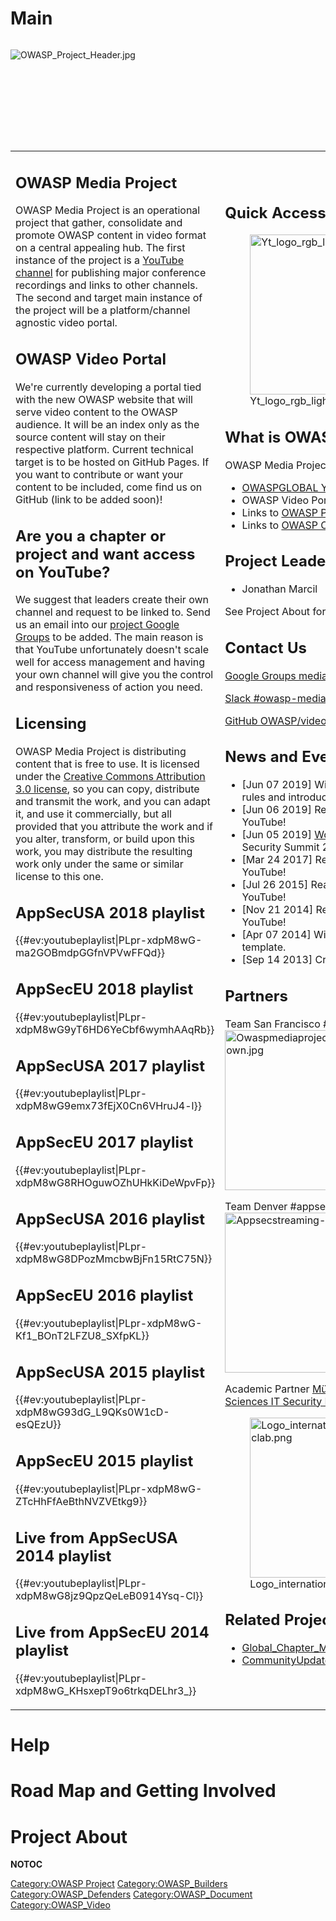 # Main

<div style="width:100%;height:160px;border:0,margin:0;overflow: hidden;">

![OWASP_Project_Header.jpg](OWASP_Project_Header.jpg
"OWASP_Project_Header.jpg")

</div>

<table>
<tbody>
<tr class="odd">
<td><h2 id="owasp_media_project">OWASP Media Project</h2>
<p>OWASP Media Project is an operational project that gather, consolidate and promote OWASP content in video format on a central appealing hub. The first instance of the project is a <a href="https://www.youtube.com/user/OWASPGLOBAL/">YouTube channel</a> for publishing major conference recordings and links to other channels. The second and target main instance of the project will be a platform/channel agnostic video portal.</p>
<h2 id="owasp_video_portal">OWASP Video Portal</h2>
<p>We're currently developing a portal tied with the new OWASP website that will serve video content to the OWASP audience. It will be an index only as the source content will stay on their respective platform. Current technical target is to be hosted on GitHub Pages. If you want to contribute or want your content to be included, come find us on GitHub (link to be added soon)!</p>
<h2 id="are_you_a_chapter_or_project_and_want_access_on_youtube">Are you a chapter or project and want access on YouTube?</h2>
<p>We suggest that leaders create their own channel and request to be linked to. Send us an email into our <a href="https://groups.google.com/a/owasp.org/forum/#!forum/media-project">project Google Groups</a> to be added. The main reason is that YouTube unfortunately doesn't scale well for access management and having your own channel will give you the control and responsiveness of action you need.</p>
<h2 id="licensing">Licensing</h2>
<p>OWASP Media Project is distributing content that is free to use. It is licensed under the <a href="https://creativecommons.org/licenses/by/3.0/legalcode">Creative Commons Attribution 3.0 license</a>, so you can copy, distribute and transmit the work, and you can adapt it, and use it commercially, but all provided that you attribute the work and if you alter, transform, or build upon this work, you may distribute the resulting work only under the same or similar license to this one.</p>
<h2 id="appsecusa_2018_playlist">AppSecUSA 2018 playlist</h2>
<p>{{#ev:youtubeplaylist|PLpr-xdpM8wG-ma2GOBmdpGGfnVPVwFFQd}}</p>
<h2 id="appseceu_2018_playlist">AppSecEU 2018 playlist</h2>
<p>{{#ev:youtubeplaylist|PLpr-xdpM8wG9yT6HD6YeCbf6wymhAAqRb}}</p>
<h2 id="appsecusa_2017_playlist">AppSecUSA 2017 playlist</h2>
<p>{{#ev:youtubeplaylist|PLpr-xdpM8wG9emx73fEjX0Cn6VHruJ4-l}}</p>
<h2 id="appseceu_2017_playlist">AppSecEU 2017 playlist</h2>
<p>{{#ev:youtubeplaylist|PLpr-xdpM8wG8RHOguwOZhUHkKiDeWpvFp}}</p>
<h2 id="appsecusa_2016_playlist">AppSecUSA 2016 playlist</h2>
<p>{{#ev:youtubeplaylist|PLpr-xdpM8wG8DPozMmcbwBjFn15RtC75N}}</p>
<h2 id="appseceu_2016_playlist">AppSecEU 2016 playlist</h2>
<p>{{#ev:youtubeplaylist|PLpr-xdpM8wG-Kf1_BOnT2LFZU8_SXfpKL}}</p>
<h2 id="appsecusa_2015_playlist">AppSecUSA 2015 playlist</h2>
<p>{{#ev:youtubeplaylist|PLpr-xdpM8wG93dG_L9QKs0W1cD-esQEzU}}</p>
<h2 id="appseceu_2015_playlist">AppSecEU 2015 playlist</h2>
<p>{{#ev:youtubeplaylist|PLpr-xdpM8wG-ZTcHhFfAeBthNVZVEtkg9}}</p>
<h2 id="live_from_appsecusa_2014_playlist">Live from AppSecUSA 2014 playlist</h2>
<p>{{#ev:youtubeplaylist|PLpr-xdpM8wG8jz9QpzQeLeB0914Ysq-Cl}}</p>
<h2 id="live_from_appseceu_2014_playlist">Live from AppSecEU 2014 playlist</h2>
<p>{{#ev:youtubeplaylist|PLpr-xdpM8wG_KHsxepT9o6trkqDELhr3_}}</p></td>
<td><h2 id="quick_access">Quick Access</h2>
<figure>
<img src="Yt_logo_rgb_light.png" title="Yt_logo_rgb_light.png" alt="Yt_logo_rgb_light.png" width="256" /><figcaption>Yt_logo_rgb_light.png</figcaption>
</figure>
<h2 id="what_is_owasp_media_project">What is OWASP Media Project?</h2>
<p>OWASP Media Project provides:</p>
<ul>
<li><a href="https://www.youtube.com/user/OWASPGLOBAL/">OWASPGLOBAL YouTube Channel</a></li>
<li>OWASP Video Portal</li>
<li>Links to <a href="https://www.youtube.com/user/OWASPGLOBAL/channels?view=49&amp;shelf_id=13">OWASP Projects Channels</a></li>
<li>Links to <a href="https://www.youtube.com/user/OWASPGLOBAL/channels?view=49&amp;shelf_id=12">OWASP Chapters Channels</a></li>
</ul>
<h2 id="project_leader">Project Leader</h2>
<ul>
<li>Jonathan Marcil</li>
</ul>
<p>See Project About for contributors.</p>
<h2 id="contact_us">Contact Us</h2>
<p><a href="https://groups.google.com/a/owasp.org/forum/#!forum/media-project">Google Groups media-project@</a></p>
<p><a href="https://owasp.slack.com/messages/C0FGJPFM3">Slack #owasp-media</a></p>
<p><a href="https://github.com/OWASP/video-portal">GitHub OWASP/video-portal</a></p>
<h2 id="news_and_events">News and Events</h2>
<ul>
<li>[Jun 07 2019] Wiki page updated with new rules and introduction of the Video Portal.</li>
<li>[Jun 06 2019] Reached 1,000,000 views on YouTube!</li>
<li>[Jun 05 2019] <a href="https://groups.google.com/a/owasp.org/d/msg/media-project/pAgDjXiOFwU/UjGrLYezBAAJ">Working session</a> at Open Security Summit 2019.</li>
<li>[Mar 24 2017] Reached 500,000 views on YouTube!</li>
<li>[Jul 26 2015] Reached 200,000 views on YouTube!</li>
<li>[Nov 21 2014] Reached 100,000 views on YouTube!</li>
<li>[Apr 07 2014] Wiki page updated to new template.</li>
<li>[Sep 14 2013] Creation of the project</li>
</ul>
<h2 id="partners">Partners</h2>
<p>Team San Francisco #downtown <img src="Owaspmediaprojectteamdowntown.jpg" title="fig:Owaspmediaprojectteamdowntown.jpg" alt="Owaspmediaprojectteamdowntown.jpg" width="256" /></p>
<p>Team Denver #appsecstreaming <img src="Appsecstreaming-denver.jpg" title="fig:Appsecstreaming-denver.jpg" alt="Appsecstreaming-denver.jpg" width="256" /></p>
<p>Academic Partner <a href="https://www.its.fh-muenster.de/">Münster University of Applied Sciences IT Security Lab</a></p>
<figure>
<img src="Logo_international_vollton_itseclab.png" title="Logo_international_vollton_itseclab.png" alt="Logo_international_vollton_itseclab.png" width="256" /><figcaption>Logo_international_vollton_itseclab.png</figcaption>
</figure>
<h2 id="related_projects">Related Projects</h2>
<ul>
<li><a href="Global_Chapter_Meetup" title="wikilink">Global_Chapter_Meetup</a> (defunct)</li>
<li><a href="CommunityUpdates" title="wikilink">CommunityUpdates</a> (defunct)</li>
</ul></td>
</tr>
</tbody>
</table>

# Help

# Road Map and Getting Involved

# Project About

__NOTOC__ <headertabs />

[Category:OWASP Project](Category:OWASP_Project "wikilink")
[Category:OWASP_Builders](Category:OWASP_Builders "wikilink")
[Category:OWASP_Defenders](Category:OWASP_Defenders "wikilink")
[Category:OWASP_Document](Category:OWASP_Document "wikilink")
[Category:OWASP_Video](Category:OWASP_Video "wikilink")